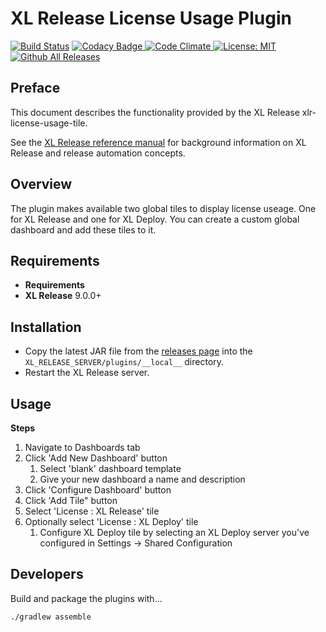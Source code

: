 # XL Release License Usage Plugin

[![Build Status][xlr-license-usage-tile-travis-image]][xlr-license-usage-tile-travis-url]
[![Codacy Badge][xlr-license-usage-tile-codacy-image] ][xlr-license-usage-tile-codacy-url]
[![Code Climate][xlr-license-usage-tile-code-climate-image] ][xlr-license-usage-tile-code-climate-url]
[![License: MIT][xlr-license-usage-tile-license-image]][xlr-license-usage-tile-license-url]
[![Github All Releases][xlr-license-usage-tile-downloads-image]]()

## Preface

This document describes the functionality provided by the XL Release xlr-license-usage-tile. 

See the [XL Release reference manual](https://docs.xebialabs.com/xl-release) for background information on XL Release and release automation concepts.  

## Overview

The plugin makes available two global tiles to display license useage.  One for XL Release and one for XL Deploy.  You can create a custom global dashboard and add these tiles to it.

## Requirements

* **Requirements**
*  **XL Release**   9.0.0+

## Installation

* Copy the latest JAR file from the [releases page](https://github.com/xebialabs-community/xlr-license-usage-tile/releases) into the `XL_RELEASE_SERVER/plugins/__local__` directory.
* Restart the XL Release server.

## Usage

**Steps**

1. Navigate to Dashboards tab
1. Click 'Add New Dashboard' button
    1. Select 'blank' dashboard template
    1. Give your new dashboard a name and description
1. Click 'Configure Dashboard' button
1. Click 'Add Tile" button
1. Select 'License : XL Release' tile
1. Optionally select 'License : XL Deploy' tile
    1. Configure XL Deploy tile by selecting an XL Deploy server you've configured in Settings -> Shared Configuration

## Developers

Build and package the plugins with...

```bash
./gradlew assemble
```

[xlr-license-usage-tile-travis-image]: https://travis-ci.org/xebialabs-community/xlr-license-usage-tile.svg?branch=master
[xlr-license-usage-tile-travis-url]: https://travis-ci.org/xebialabs-community/xlr-license-usage-tile

[xlr-license-usage-tile-codacy-image]: https://api.codacy.com/project/badge/Grade/88dec34743b84dac8f9aaaa665a99207
[xlr-license-usage-tile-codacy-url]: https://www.codacy.com/app/ladamato/xlr-license-usage-tile

[xlr-license-usage-tile-code-climate-image]: https://codeclimate.com/github/xebialabs-community/xlr-license-usage-tile/badges/gpa.svg
[xlr-license-usage-tile-code-climate-url]: https://codeclimate.com/github/xebialabs-community/xlr-license-usage-tile

[xlr-license-usage-tile-license-image]: https://img.shields.io/badge/License-MIT-yellow.svg
[xlr-license-usage-tile-license-url]: https://opensource.org/licenses/MIT
[xlr-license-usage-tile-downloads-image]: https://img.shields.io/github/downloads/xebialabs-community/xlr-license-usage-tile/total.svg
